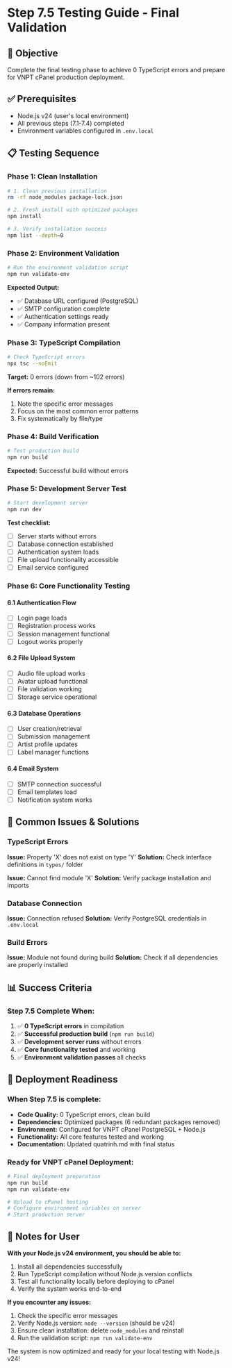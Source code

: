 # Step 7.5 Testing Guide - Final Validation

## 🎯 Objective
Complete the final testing phase to achieve 0 TypeScript errors and prepare for VNPT cPanel production deployment.

## ✅ Prerequisites
- Node.js v24 (user's local environment)
- All previous steps (7.1-7.4) completed
- Environment variables configured in `.env.local`

## 📋 Testing Sequence

### Phase 1: Clean Installation
```bash
# 1. Clean previous installation
rm -rf node_modules package-lock.json

# 2. Fresh install with optimized packages
npm install

# 3. Verify installation success
npm list --depth=0
```

### Phase 2: Environment Validation
```bash
# Run the environment validation script
npm run validate-env
```

**Expected Output:**
- ✅ Database URL configured (PostgreSQL)
- ✅ SMTP configuration complete
- ✅ Authentication settings ready
- ✅ Company information present

### Phase 3: TypeScript Compilation
```bash
# Check TypeScript errors
npx tsc --noEmit
```

**Target:** 0 errors (down from ~102 errors)

**If errors remain:**
1. Note the specific error messages
2. Focus on the most common error patterns
3. Fix systematically by file/type

### Phase 4: Build Verification
```bash
# Test production build
npm run build
```

**Expected:** Successful build without errors

### Phase 5: Development Server Test
```bash
# Start development server
npm run dev
```

**Test checklist:**
- [ ] Server starts without errors
- [ ] Database connection established
- [ ] Authentication system loads
- [ ] File upload functionality accessible
- [ ] Email service configured

### Phase 6: Core Functionality Testing

#### 6.1 Authentication Flow
- [ ] Login page loads
- [ ] Registration process works
- [ ] Session management functional
- [ ] Logout works properly

#### 6.2 File Upload System
- [ ] Audio file upload works
- [ ] Avatar upload functional
- [ ] File validation working
- [ ] Storage service operational

#### 6.3 Database Operations
- [ ] User creation/retrieval
- [ ] Submission management
- [ ] Artist profile updates
- [ ] Label manager functions

#### 6.4 Email System
- [ ] SMTP connection successful
- [ ] Email templates load
- [ ] Notification system works

## 🚨 Common Issues & Solutions

### TypeScript Errors
**Issue:** Property 'X' does not exist on type 'Y'
**Solution:** Check interface definitions in `types/` folder

**Issue:** Cannot find module 'X'
**Solution:** Verify package installation and imports

### Database Connection
**Issue:** Connection refused
**Solution:** Verify PostgreSQL credentials in `.env.local`

### Build Errors
**Issue:** Module not found during build
**Solution:** Check if all dependencies are properly installed

## 📊 Success Criteria

### Step 7.5 Complete When:
1. ✅ **0 TypeScript errors** in compilation
2. ✅ **Successful production build** (`npm run build`)
3. ✅ **Development server runs** without errors
4. ✅ **Core functionality tested** and working
5. ✅ **Environment validation passes** all checks

## 🎉 Deployment Readiness

### When Step 7.5 is complete:
- **Code Quality:** 0 TypeScript errors, clean build
- **Dependencies:** Optimized packages (6 redundant packages removed)
- **Environment:** Configured for VNPT cPanel PostgreSQL + Node.js
- **Functionality:** All core features tested and working
- **Documentation:** Updated quatrinh.md with final status

### Ready for VNPT cPanel Deployment:
```bash
# Final deployment preparation
npm run build
npm run validate-env

# Upload to cPanel hosting
# Configure environment variables on server
# Start production server
```

## 📝 Notes for User

**With your Node.js v24 environment, you should be able to:**
1. Install all dependencies successfully
2. Run TypeScript compilation without Node.js version conflicts
3. Test all functionality locally before deploying to cPanel
4. Verify the system works end-to-end

**If you encounter any issues:**
1. Check the specific error messages
2. Verify Node.js version: `node --version` (should be v24)
3. Ensure clean installation: delete `node_modules` and reinstall
4. Run the validation script: `npm run validate-env`

The system is now optimized and ready for your local testing with Node.js v24!